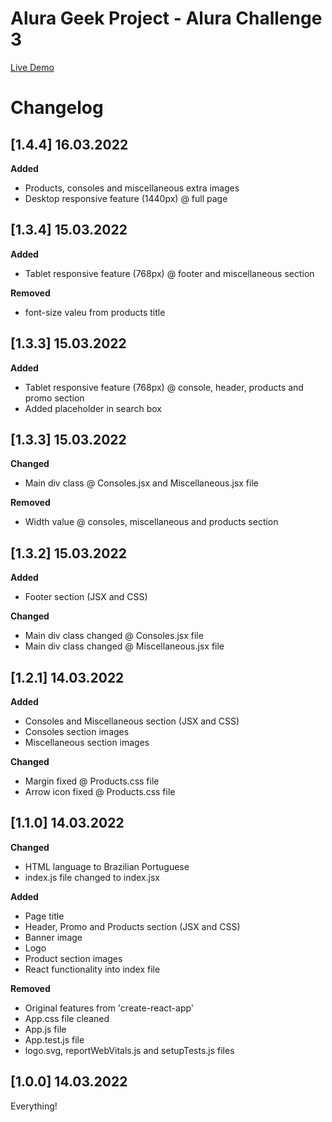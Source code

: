 # Alura Geek Project - Alura Challenge 3

[Live Demo](https://alura-geek-cadu.netlify.app/)

# Changelog

## [1.4.4] 16.03.2022

**Added**
- Products, consoles and miscellaneous extra images 
- Desktop responsive feature (1440px) @ full page

## [1.3.4] 15.03.2022

**Added**
- Tablet responsive feature (768px) @ footer and miscellaneous section

**Removed**
- font-size valeu from products title

## [1.3.3] 15.03.2022

**Added**
- Tablet responsive feature (768px) @ console, header, products and promo section
- Added placeholder in search box


## [1.3.3] 15.03.2022

**Changed** 
- Main div class @ Consoles.jsx and Miscellaneous.jsx file


**Removed**
- Width value @ consoles, miscellaneous and products section 

## [1.3.2] 15.03.2022

**Added**
- Footer section (JSX and CSS)

**Changed**
- Main div class changed @ Consoles.jsx file
- Main div class changed @ Miscellaneous.jsx file

## [1.2.1] 14.03.2022

**Added**
- Consoles and Miscellaneous section (JSX and CSS)
- Consoles section images
- Miscellaneous section images

**Changed** 
- Margin fixed @ Products.css file
- Arrow icon fixed @ Products.css file

## [1.1.0] 14.03.2022

**Changed**
- HTML language to Brazilian Portuguese
- index.js file changed to index.jsx

**Added**
- Page title
- Header, Promo and Products section (JSX and CSS)
- Banner image
- Logo
- Product section images
- React functionality into index file

**Removed**
- Original features from 'create-react-app'
- App.css file cleaned
- App.js file
- App.test.js file
- logo.svg, reportWebVitals.js and setupTests.js files 

## [1.0.0] 14.03.2022

Everything!